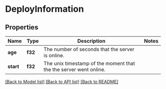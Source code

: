 # DeployInformation

## Properties

Name | Type | Description | Notes
------------ | ------------- | ------------- | -------------
**age** | **f32** | The number of seconds that the server is online. | 
**start** | **f32** | The unix timestamp of the moment that the the server went online. | 

[[Back to Model list]](../README.md#documentation-for-models) [[Back to API list]](../README.md#documentation-for-api-endpoints) [[Back to README]](../README.md)


